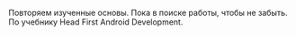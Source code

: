 Повторяем изученные основы. Пока в поиске работы, чтобы не забыть. По учебнику Head First Android Development.
